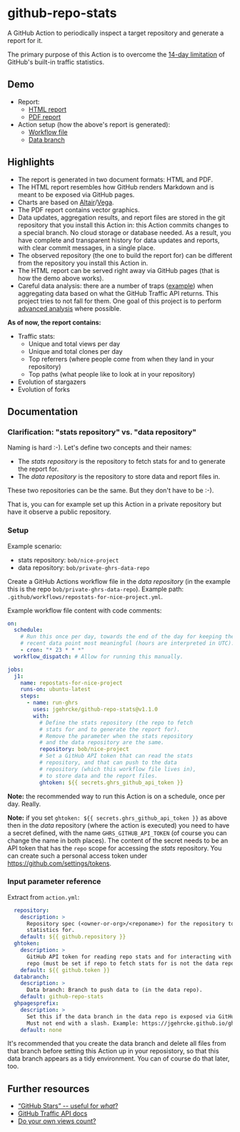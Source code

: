 # github-repo-stats

A GitHub Action to periodically inspect a target repository and generate a report for it.

The primary purpose of this Action is to overcome the [14-day limitation](https://github.com/isaacs/github/issues/399) of GitHub's built-in traffic statistics.

## Demo

* Report:
  * [HTML report](https://jgehrcke.github.io/ghrs-test/jgehrcke/covid-19-germany-gae/latest-report/report.html)
  * [PDF report](https://jgehrcke.github.io/ghrs-test/jgehrcke/covid-19-germany-gae/latest-report/report.pdf)
* Action setup (how the above's report is generated):
  * [Workflow file](https://github.com/jgehrcke/ghrs-test/blob/github-repo-stats/.github/workflows/github-repo-stats.yml)
  * [Data branch](https://github.com/jgehrcke/ghrs-test/tree/github-repo-stats/jgehrcke/covid-19-germany-gae)

## Highlights

* The report is generated in two document formats: HTML and PDF.
* The HTML report resembles how GitHub renders Markdown and is meant to be exposed via GitHub pages.
* Charts are based on [Altair](https://github.com/altair-viz/altair)/[Vega](https://vega.github.io/vega/).
* The PDF report contains vector graphics.
* Data updates, aggregation results, and report files are stored in the git repository that you install this Action in: this Action commits changes to a special branch. No cloud storage or database needed. As a result, you have complete and transparent history for data updates and reports, with clear commit messages, in a single place.
* The observed repository (the one to build the report for) can be different from the repository you install this Action in.
* The HTML report can be served right away via GitHub pages (that is how the demo above works).
* Careful data analysis: there are a number of traps ([example](https://github.com/jgehrcke/github-repo-stats/blob/5fefc527288995e2e7e35593db496451580f51db/analyze.py#L748)) when aggregating data based on what the GitHub Traffic API returns. This project tries to not fall for them. One goal of this project is to perform [advanced analysis](https://github.com/jgehrcke/github-repo-stats/blob/5fefc527288995e2e7e35593db496451580f51db/analyze.py#L478) where possible.

**As of now, the report contains:**

* Traffic stats:
  * Unique and total views per day
  * Unique and total clones per day
  * Top referrers (where people come from when they land in your repository)
  * Top paths (what people like to look at in your repository)
* Evolution of stargazers
* Evolution of forks

## Documentation

### Clarification: "stats repository" vs. "data repository"

Naming is hard :-). Let's define two concepts and their names:

* The *stats repository* is the repository to fetch stats for and to generate the report for.
* The *data repository* is the repository to store data and report files in.

These two repositories can be the same. But they don't have to be :-).

That is, you can for example set up this Action in a private repository but have it observe a public repository.

### Setup

Example scenario:

* stats repository: `bob/nice-project`
* data repository: `bob/private-ghrs-data-repo`

Create a GitHub Actions workflow file in the *data repository* (in the example this is the repo `bob/private-ghrs-data-repo`). Example path: `.github/workflows/repostats-for-nice-project.yml`.

Example workflow file content with code comments:

```yaml
on:
  schedule:
    # Run this once per day, towards the end of the day for keeping the most
    # recent data point most meaningful (hours are interpreted in UTC).
    - cron: "* 23 * * *"
  workflow_dispatch: # Allow for running this manually.

jobs:
  j1:
    name: repostats-for-nice-project
    runs-on: ubuntu-latest
    steps:
      - name: run-ghrs
        uses: jgehrcke/github-repo-stats@v1.1.0
        with:
          # Define the stats repository (the repo to fetch
          # stats for and to generate the report for).
          # Remove the parameter when the stats repository
          # and the data repository are the same.
          repository: bob/nice-project
          # Set a GitHub API token that can read the stats
          # repository, and that can push to the data
          # repository (which this workflow file lives in),
          # to store data and the report files.
          ghtoken: ${{ secrets.ghrs_github_api_token }}

```

**Note:** the recommended way to run this Action is on a schedule, once per day. Really.

**Note:** if you set `ghtoken: ${{ secrets.ghrs_github_api_token }}` as above then in the _data_ repository (where the action is executed) you need to have a secret defined, with the name `GHRS_GITHUB_API_TOKEN` (of course you can change the name in both places).
The content of the secret needs to be an API token that has the `repo` scope for accessing the _stats_ repository.
You can create such a personal access token under https://github.com/settings/tokens.

### Input parameter reference

Extract from `action.yml`:

```yaml
  repository:
    description: >
      Repository spec (<owner-or-org>/<reponame>) for the repository to fetch
      statistics for.
    default: ${{ github.repository }}
  ghtoken:
    description: >
      GitHub API token for reading repo stats and for interacting with the data
      repo (must be set if repo to fetch stats for is not the data repo).
    default: ${{ github.token }}
  databranch:
    description: >
      Data branch: Branch to push data to (in the data repo).
    default: github-repo-stats
  ghpagesprefix:
    description: >
      Set this if the data branch in the data repo is exposed via GitHub pages.
      Must not end with a slash. Example: https://jgehrcke.github.io/ghrs-test
    default: none
```

It's recommended that you create the data branch and delete all files from that branch before setting this Action up in your reposistory, so that this data branch appears as a tidy environment.
You can of course do that later, too.

## Further resources

* [“GitHub Stars” -- useful for *what*?](https://opensource.stackexchange.com/questions/5110/github-stars-is-a-very-useful-metric-but-for-what/5114#5114)
* [GitHub Traffic API docs](https://docs.github.com/en/free-pro-team@latest/rest/reference/repos#traffic)
* [Do your own views count?](https://stackoverflow.com/a/63697886/145400)
